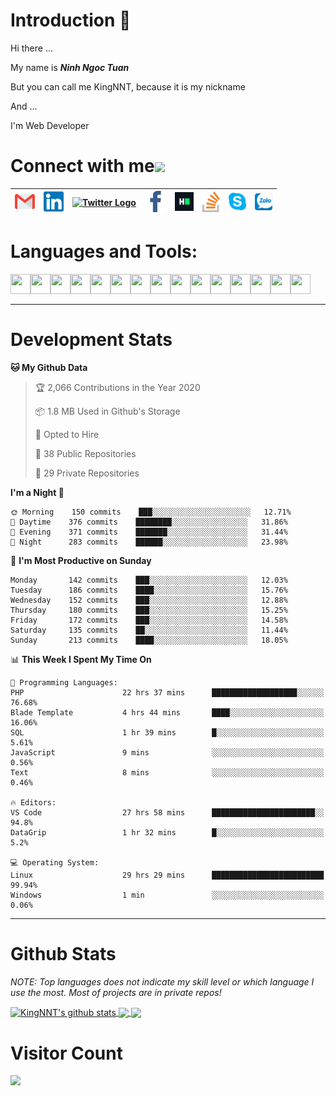 # Introduction 👋
Hi there ...

My name is ***Ninh Ngoc Tuan***

But you can call me KingNNT, because it is my nickname

And ...

I'm Web Developer
# Connect with me<img src="https://github.com/TheDudeThatCode/TheDudeThatCode/blob/master/Assets/Handshake.gif" height="32px">

| [<img src="https://github.com/KingNNT/KingNNT/blob/master/Assets/Contact-Icon/Gmail.svg" alt="Gmail logo" height="32">](mailto:Dev.KingNNT@gmail.com) | [<img src="https://github.com/KingNNT/KingNNT/blob/master/Assets/Contact-Icon/Linkedin.svg" alt="Linkedin Logo" width="32">](https://in.linkedin.com/in/kingnnt) | [<img src="https://github.com/TheDudeThatCode/TheDudeThatCode/blob/master/Assets/Twitter.svg" alt="Twitter Logo" width="32">](https://twitter.com/King_NNT) | [<img src="https://github.com/KingNNT/KingNNT/blob/master/Assets/Contact-Icon/facebook.svg" alt="Facebook logo" width="34">](https://facebook.com/Kinggg.NNT) | [<img src="https://github.com/KingNNT/KingNNT/blob/master/Assets/Contact-Icon/HackerRank.svg" alt="HackerRank Logo" width="30">](https://www.hackerrank.com/Dev_KingNNT) | [<img src="https://github.com/KingNNT/KingNNT/blob/master/Assets/Contact-Icon/stackoverflow.svg" alt="Stackoverflow Logo" width="28">](https://stackoverflow.com/users/12560659/king-nnt) | [<img src="https://github.com/KingNNT/KingNNT/blob/master/Assets/Contact-Icon/skype.svg" alt="Skype Logo" width="28">](https://join.skype.com/invite/eqRpzcC8cGsf) | [<img src="https://github.com/KingNNT/KingNNT/blob/master/Assets/Contact-Icon/zalo.svg" alt="Zalo Logo" width="28">](https://zalo.me/kingnnt) | 
|:---:|:---:|:---:|:---:|:---:|:---:|:---:|:---:|

# Languages and Tools:
<img align='left' height="32" width="32" src="https://cdn.jsdelivr.net/npm/simple-icons@v3/icons/visualstudio.svg" />
<img align='left' height="32" width="32" src="https://cdn.jsdelivr.net/npm/simple-icons@v3/icons/sublimetext.svg" />
<img align='left' height="32" width="32" src="https://cdn.jsdelivr.net/npm/simple-icons@v3/icons/visualstudiocode.svg" />
<img align='left' height="32" width="32" src="https://cdn.jsdelivr.net/npm/simple-icons@v3/icons/jetbrains.svg" />

<img align='left' height="32" width="32" src="https://cdn.jsdelivr.net/npm/simple-icons@v3/icons/html5.svg" />
<img align='left' height="32" width="32" src="https://cdn.jsdelivr.net/npm/simple-icons@v3/icons/css3.svg" />
<img align='left' height="32" width="32" src="https://cdn.jsdelivr.net/npm/simple-icons@3.5.0/icons/bootstrap.svg" />

<img align='left' height="32" width="32" src="https://cdn.jsdelivr.net/npm/simple-icons@v3/icons/javascript.svg" />

<img align='left' height="32" width="32" src="https://cdn.jsdelivr.net/npm/simple-icons@v3/icons/php.svg" />
<img align='left' height="32" width="32" src="https://cdn.jsdelivr.net/npm/simple-icons@v3/icons/laravel.svg" />
<img align='left' height="32" width="32" src="https://cdn.jsdelivr.net/npm/simple-icons@3.5.0/icons/java.svg" />

<img align='left' height="32" width="32" src="https://cdn.jsdelivr.net/npm/simple-icons@v3/icons/mysql.svg" />
<img align='left' height="32" width="32" src="https://cdn.jsdelivr.net/npm/simple-icons@3.5.0/icons/microsoftsqlserver.svg" />
<img align='left' height="32" width="32" src="https://cdn.jsdelivr.net/npm/simple-icons@v3/icons/mongodb.svg" />
<img align='left' height="32" width="32" src="https://cdn.jsdelivr.net/npm/simple-icons@v3/icons/sqlite.svg" />

<br>
<br>

---

# Development Stats
<!--START_SECTION:waka-->
**🐱 My Github Data** 

> 🏆 2,066 Contributions in the Year 2020
 > 
> 📦 1.8 MB Used in Github's Storage 
 > 
> 💼 Opted to Hire
 > 
> 📜 38 Public Repositories 
 > 
> 🔑 29 Private Repositories  

**I'm a Night 🦉** 

```text
🌞 Morning    150 commits    ███░░░░░░░░░░░░░░░░░░░░░░   12.71% 
🌆 Daytime    376 commits    ████████░░░░░░░░░░░░░░░░░   31.86% 
🌃 Evening    371 commits    ███████░░░░░░░░░░░░░░░░░░   31.44% 
🌙 Night      283 commits    ██████░░░░░░░░░░░░░░░░░░░   23.98%

```
📅 **I'm Most Productive on Sunday** 

```text
Monday       142 commits    ███░░░░░░░░░░░░░░░░░░░░░░   12.03% 
Tuesday      186 commits    ████░░░░░░░░░░░░░░░░░░░░░   15.76% 
Wednesday    152 commits    ███░░░░░░░░░░░░░░░░░░░░░░   12.88% 
Thursday     180 commits    ███░░░░░░░░░░░░░░░░░░░░░░   15.25% 
Friday       172 commits    ███░░░░░░░░░░░░░░░░░░░░░░   14.58% 
Saturday     135 commits    ██░░░░░░░░░░░░░░░░░░░░░░░   11.44% 
Sunday       213 commits    ████░░░░░░░░░░░░░░░░░░░░░   18.05%

```


📊 **This Week I Spent My Time On** 

```text
💬 Programming Languages: 
PHP                      22 hrs 37 mins      ███████████████████░░░░░░   76.68% 
Blade Template           4 hrs 44 mins       ████░░░░░░░░░░░░░░░░░░░░░   16.06% 
SQL                      1 hr 39 mins        █░░░░░░░░░░░░░░░░░░░░░░░░   5.61% 
JavaScript               9 mins              ░░░░░░░░░░░░░░░░░░░░░░░░░   0.56% 
Text                     8 mins              ░░░░░░░░░░░░░░░░░░░░░░░░░   0.46%

🔥 Editors: 
VS Code                  27 hrs 58 mins      ███████████████████████░░   94.8% 
DataGrip                 1 hr 32 mins        █░░░░░░░░░░░░░░░░░░░░░░░░   5.2%

💻 Operating System: 
Linux                    29 hrs 29 mins      █████████████████████████   99.94% 
Windows                  1 min               ░░░░░░░░░░░░░░░░░░░░░░░░░   0.06%

```


<!--END_SECTION:waka-->

---

# Github Stats

*NOTE: Top languages does not indicate my skill level or which language I use the most. Most of projects are in private repos!*

<a href="https://github.com/KingNNT">
  <img align="center" src="https://github-readme-stats.vercel.app/api?username=KingNNT&show_icons=true&theme=gruvbox&count_private=true" alt="KingNNT's github stats" />
</a>

<a href="https://github.com/KingNNT">
  <img align="center" src="https://github-readme-stats.vercel.app/api/top-langs/?username=KingNNT&layout=compact&theme=gruvbox&count_private=true&how_icons=true" />
</a>

<a href="https://github.com/KingNNT">
  <img align="center" src="https://github-readme-stats.vercel.app/api/pin/?username=KingNNT&repo=MS-Tools&theme=gruvbox" />
</a>

# Visitor Count
<img src="https://profile-counter.glitch.me/KingNNT/count.svg" />
